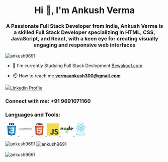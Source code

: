 <h1 align="center">Hi 👋, I'm Ankush Verma</h1>
<h3 align="center">A Passionate Full Stack Developer from India, Ankush Verma is a skilled Full Stack Developer specializing in HTML, CSS, JavaScript, and React, with a keen eye for creating visually engaging and responsive web interfaces</h3>

<p align="left"> <img src="https://komarev.com/ghpvc/?username=ankush9691&label=Profile%20views&color=0e75b6&style=flat" alt="ankush9691" /> </p>

- 🌱 I'm currently Studying Full Stack Devlopment [Bewakoof.com](https://gregarious-unicorn-69328d.netlify.app/)

- 📫 How to reach me **vermaankush300@gmail.com**
  
 <img width="20px" margine="100px,50px" src="https://encrypted-tbn0.gstatic.com/images?q=tbn:ANd9GcQY2kvJfob6VCMFo53k_P0W7p4S8XHRnt4FbQ&s"/>[Linkedin Profile](https://www.linkedin.com/in/ankush-verma-3230ab2aa/)

<h3 align="left">Connect with me: +91 9691071160</h3>
<p align="left"> 
</p>

<h3 align="left">Languages and Tools:</h3>
<p align="left"> <a href="https://www.w3schools.com/css/" target="_blank" rel="noreferrer"> <img src="https://raw.githubusercontent.com/devicons/devicon/master/icons/css3/css3-original-wordmark.svg" alt="css3" width="40" height="40"/> </a> <a href="https://expressjs.com" target="_blank" rel="noreferrer"> <img src="https://raw.githubusercontent.com/devicons/devicon/master/icons/express/express-original-wordmark.svg" alt="express" width="40" height="40"/> </a> <a href="https://www.w3.org/html/" target="_blank" rel="noreferrer"> <img src="https://raw.githubusercontent.com/devicons/devicon/master/icons/html5/html5-original-wordmark.svg" alt="html5" width="40" height="40"/> </a> <a href="https://developer.mozilla.org/en-US/docs/Web/JavaScript" target="_blank" rel="noreferrer"> <img src="https://raw.githubusercontent.com/devicons/devicon/master/icons/javascript/javascript-original.svg" alt="javascript" width="40" height="40"/> </a> <a href="https://nodejs.org" target="_blank" rel="noreferrer"> <img src="https://raw.githubusercontent.com/devicons/devicon/master/icons/nodejs/nodejs-original-wordmark.svg" alt="nodejs" width="40" height="40"/> </a> <a href="https://reactjs.org/" target="_blank" rel="noreferrer"> <img src="https://raw.githubusercontent.com/devicons/devicon/master/icons/react/react-original-wordmark.svg" alt="react" width="40" height="40"/> </a> </p>

<p><img align="left" src="https://github-readme-stats.vercel.app/api/top-langs?username=ankush9691&show_icons=true&locale=en&layout=compact" alt="ankush9691" /></p>

<p>&nbsp;<img align="center" src="https://github-readme-stats.vercel.app/api?username=ankush9691&show_icons=true&locale=en" alt="ankush9691" /></p>

<p><img align="center" src="https://github-readme-streak-stats.herokuapp.com/?user=ankush9691&" alt="ankush9691" /></p>
